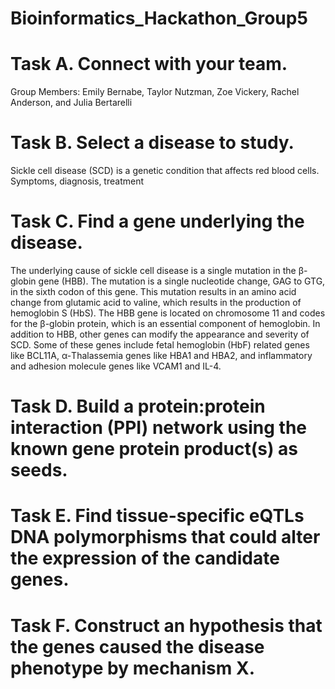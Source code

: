 # Bioinformatics_Hackathon_Group5

# Task A. Connect with your team.

Group Members: Emily Bernabe, Taylor Nutzman, Zoe Vickery, Rachel Anderson, and Julia Bertarelli

# Task B. Select a disease to study.

Sickle cell disease (SCD) is a genetic condition that affects red blood cells. Symptoms, diagnosis, treatment

# Task C. Find a gene underlying the disease.

The underlying cause of sickle cell disease is a single mutation in the β-globin gene (HBB). The mutation is a single nucleotide change, GAG to GTG, in the sixth codon of this gene. This mutation results in an amino acid change from glutamic acid to valine, which results in the production of hemoglobin S (HbS). The HBB gene is located on chromosome 11 and codes for the β-globin protein, which is an essential component of hemoglobin. In addition to HBB, other genes can modify the appearance and severity of SCD. Some of these genes include fetal hemoglobin (HbF) related genes like BCL11A, α-Thalassemia genes like HBA1 and HBA2, and inflammatory and adhesion molecule genes like VCAM1 and IL-4.

# Task D. Build a protein:protein interaction (PPI) network using the known gene protein product(s) as seeds.

# Task E. Find tissue-specific eQTLs DNA polymorphisms that could alter the expression of the candidate genes.

# Task F. Construct an hypothesis that the genes caused the disease phenotype by mechanism X.
